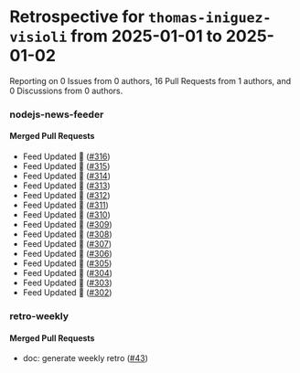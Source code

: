 # Retrospective for `thomas-iniguez-visioli` from 2025-01-01 to 2025-01-02

Reporting on 0 Issues from 0 authors, 16 Pull Requests from 1 authors, and 0 Discussions from 0 authors.


### nodejs-news-feeder

#### Merged Pull Requests

- Feed Updated 🍿 ([#316](https://github.com/thomas-iniguez-visioli/nodejs-news-feeder/pull/316))
- Feed Updated 🍿 ([#315](https://github.com/thomas-iniguez-visioli/nodejs-news-feeder/pull/315))
- Feed Updated 🍿 ([#314](https://github.com/thomas-iniguez-visioli/nodejs-news-feeder/pull/314))
- Feed Updated 🍿 ([#313](https://github.com/thomas-iniguez-visioli/nodejs-news-feeder/pull/313))
- Feed Updated 🍿 ([#312](https://github.com/thomas-iniguez-visioli/nodejs-news-feeder/pull/312))
- Feed Updated 🍿 ([#311](https://github.com/thomas-iniguez-visioli/nodejs-news-feeder/pull/311))
- Feed Updated 🍿 ([#310](https://github.com/thomas-iniguez-visioli/nodejs-news-feeder/pull/310))
- Feed Updated 🍿 ([#309](https://github.com/thomas-iniguez-visioli/nodejs-news-feeder/pull/309))
- Feed Updated 🍿 ([#308](https://github.com/thomas-iniguez-visioli/nodejs-news-feeder/pull/308))
- Feed Updated 🍿 ([#307](https://github.com/thomas-iniguez-visioli/nodejs-news-feeder/pull/307))
- Feed Updated 🍿 ([#306](https://github.com/thomas-iniguez-visioli/nodejs-news-feeder/pull/306))
- Feed Updated 🍿 ([#305](https://github.com/thomas-iniguez-visioli/nodejs-news-feeder/pull/305))
- Feed Updated 🍿 ([#304](https://github.com/thomas-iniguez-visioli/nodejs-news-feeder/pull/304))
- Feed Updated 🍿 ([#303](https://github.com/thomas-iniguez-visioli/nodejs-news-feeder/pull/303))
- Feed Updated 🍿 ([#302](https://github.com/thomas-iniguez-visioli/nodejs-news-feeder/pull/302))

### retro-weekly

#### Merged Pull Requests

- doc: generate weekly retro ([#43](https://github.com/thomas-iniguez-visioli/retro-weekly/pull/43))